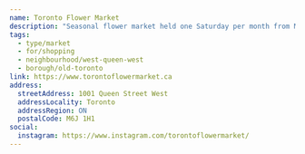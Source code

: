 ```yaml
---
name: Toronto Flower Market
description: "Seasonal flower market held one Saturday per month from May to October, featuring fresh flowers, plants, and gardening supplies."
tags:
  - type/market
  - for/shopping
  - neighbourhood/west-queen-west
  - borough/old-toronto
link: https://www.torontoflowermarket.ca
address:
  streetAddress: 1001 Queen Street West
  addressLocality: Toronto
  addressRegion: ON
  postalCode: M6J 1H1
social:
  instagram: https://www.instagram.com/torontoflowermarket/
---
```

